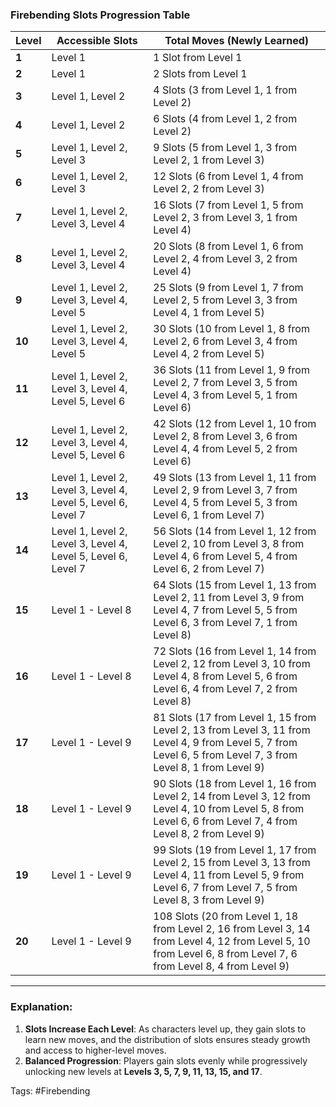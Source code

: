 ### **Firebending Slots Progression Table**

| **Level** | **Accessible Slots**                                          | **Total Moves (Newly Learned)**                                                                                                                                  |
| --------- | ------------------------------------------------------------- | ---------------------------------------------------------------------------------------------------------------------------------------------------------------- |
| **1**     | Level 1                                                       | 1 Slot from Level 1                                                                                                                                              |
| **2**     | Level 1                                                       | 2 Slots from Level 1                                                                                                                                             |
| **3**     | Level 1, Level 2                                              | 4 Slots (3 from Level 1, 1 from Level 2)                                                                                                                         |
| **4**     | Level 1, Level 2                                              | 6 Slots (4 from Level 1, 2 from Level 2)                                                                                                                         |
| **5**     | Level 1, Level 2, Level 3                                     | 9 Slots (5 from Level 1, 3 from Level 2, 1 from Level 3)                                                                                                         |
| **6**     | Level 1, Level 2, Level 3                                     | 12 Slots (6 from Level 1, 4 from Level 2, 2 from Level 3)                                                                                                        |
| **7**     | Level 1, Level 2, Level 3, Level 4                            | 16 Slots (7 from Level 1, 5 from Level 2, 3 from Level 3, 1 from Level 4)                                                                                        |
| **8**     | Level 1, Level 2, Level 3, Level 4                            | 20 Slots (8 from Level 1, 6 from Level 2, 4 from Level 3, 2 from Level 4)                                                                                        |
| **9**     | Level 1, Level 2, Level 3, Level 4, Level 5                   | 25 Slots (9 from Level 1, 7 from Level 2, 5 from Level 3, 3 from Level 4, 1 from Level 5)                                                                        |
| **10**    | Level 1, Level 2, Level 3, Level 4, Level 5                   | 30 Slots (10 from Level 1, 8 from Level 2, 6 from Level 3, 4 from Level 4, 2 from Level 5)                                                                       |
| **11**    | Level 1, Level 2, Level 3, Level 4, Level 5, Level 6          | 36 Slots (11 from Level 1, 9 from Level 2, 7 from Level 3, 5 from Level 4, 3 from Level 5, 1 from Level 6)                                                       |
| **12**    | Level 1, Level 2, Level 3, Level 4, Level 5, Level 6          | 42 Slots (12 from Level 1, 10 from Level 2, 8 from Level 3, 6 from Level 4, 4 from Level 5, 2 from Level 6)                                                      |
| **13**    | Level 1, Level 2, Level 3, Level 4, Level 5, Level 6, Level 7 | 49 Slots (13 from Level 1, 11 from Level 2, 9 from Level 3, 7 from Level 4, 5 from Level 5, 3 from Level 6, 1 from Level 7)                                      |
| **14**    | Level 1, Level 2, Level 3, Level 4, Level 5, Level 6, Level 7 | 56 Slots (14 from Level 1, 12 from Level 2, 10 from Level 3, 8 from Level 4, 6 from Level 5, 4 from Level 6, 2 from Level 7)                                     |
| **15**    | Level 1 - Level 8                                             | 64 Slots (15 from Level 1, 13 from Level 2, 11 from Level 3, 9 from Level 4, 7 from Level 5, 5 from Level 6, 3 from Level 7, 1 from Level 8)                     |
| **16**    | Level 1 - Level 8                                             | 72 Slots (16 from Level 1, 14 from Level 2, 12 from Level 3, 10 from Level 4, 8 from Level 5, 6 from Level 6, 4 from Level 7, 2 from Level 8)                    |
| **17**    | Level 1 - Level 9                                             | 81 Slots (17 from Level 1, 15 from Level 2, 13 from Level 3, 11 from Level 4, 9 from Level 5, 7 from Level 6, 5 from Level 7, 3 from Level 8, 1 from Level 9)    |
| **18**    | Level 1 - Level 9                                             | 90 Slots (18 from Level 1, 16 from Level 2, 14 from Level 3, 12 from Level 4, 10 from Level 5, 8 from Level 6, 6 from Level 7, 4 from Level 8, 2 from Level 9)   |
| **19**    | Level 1 - Level 9                                             | 99 Slots (19 from Level 1, 17 from Level 2, 15 from Level 3, 13 from Level 4, 11 from Level 5, 9 from Level 6, 7 from Level 7, 5 from Level 8, 3 from Level 9)   |
| **20**    | Level 1 - Level 9                                             | 108 Slots (20 from Level 1, 18 from Level 2, 16 from Level 3, 14 from Level 4, 12 from Level 5, 10 from Level 6, 8 from Level 7, 6 from Level 8, 4 from Level 9) |

---

### Explanation:

1. **Slots Increase Each Level**: As characters level up, they gain slots to learn new moves, and the distribution of slots ensures steady growth and access to higher-level moves.
2. **Balanced Progression**: Players gain slots evenly while progressively unlocking new levels at **Levels 3, 5, 7, 9, 11, 13, 15, and 17**.

Tags:
#Firebending
